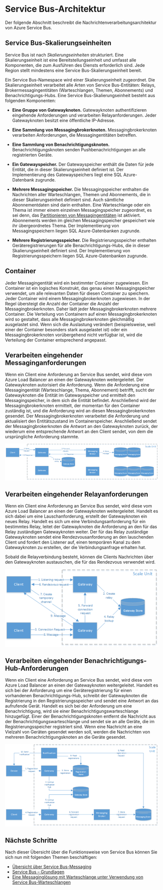 <properties 
   pageTitle="Service Bus-Architektur"
   description="Beschreibt die Nachrichtenverarbeitungsarchitektur von Azure Service Bus."
   services="service-bus"
   documentationCenter="na"
   authors="sethmanheim"
   manager="timlt"
   editor="tysonn" />
<tags 
   ms.service="service-bus"
   ms.devlang="na"
   ms.topic="article"
   ms.tgt_pltfrm="na"
   ms.workload="tbd"
   ms.date="07/24/2015"
   ms.author="sethm" />

# Service Bus-Architektur

Der folgende Abschnitt beschreibt die Nachrichtenverarbeitungsarchitektur von Azure Service Bus.

## Service Bus-Skalierungseinheiten

Service Bus ist nach *Skalierungseinheiten* strukturiert. Eine Skalierungseinheit ist eine Bereitstellungseinheit und umfasst alle Komponenten, die zum Ausführen des Diensts erforderlich sind. Jede Region stellt mindestens eine Service Bus-Skalierungseinheit bereit.

Ein Service Bus-Namespace wird einer Skalierungseinheit zugeordnet. Die Skalierungseinheit verarbeitet alle Arten von Service Bus-Entitäten: Relays, Brokermessagingentitäten \(Warteschlangen, Themen, Abonnements\) und Benachrichtigungs-Hubs. Eine Service Bus-Skalierungseinheit besteht aus folgenden Komponenten:

- **Eine Gruppe von Gatewayknoten.** Gatewayknoten authentifizieren eingehende Anforderungen und verarbeiten Relayanforderungen. Jeder Gatewayknoten besitzt eine öffentliche IP-Adresse.

- **Eine Sammlung von Messagingbrokerknoten.** Messagingbrokerknoten verarbeiten Anforderungen, die Messagingentitäten betreffen.

- **Eine Sammlung von Benachrichtigungsknoten.** Benachrichtigungsknoten senden Pushbenachrichtigungen an alle registrierten Geräte.

- **Ein Gatewayspeicher.** Der Gatewayspeicher enthält die Daten für jede Entität, die in dieser Skalierungseinheit definiert ist. Der Implementierung des Gatewayspeichers liegt eine SQL Azure-Datenbank zugrunde.

- **Mehrere Messagingspeicher.** Die Messagingspeicher enthalten die Nachrichten aller Warteschlangen, Themen und Abonnements, die in dieser Skalierungseinheit definiert sind. Auch sämtliche Abonnementdaten sind darin enthalten. Eine Warteschlange oder ein Thema ist immer einem einzelnen Messagingspeicher zugeordnet, es sei denn, das [Partitionieren von Messagingentitäten](https://msdn.microsoft.com/library/azure/dn520246.aspx) ist aktiviert. Abonnements werden im gleichen Messagingspeicher gespeichert wie ihr übergeordnetes Thema. Der Implementierung von Messagingspeichern liegen SQL Azure-Datenbanken zugrunde.

- **Mehrere Registrierungsspeicher.** Die Registrierungsspeicher enthalten Geräteregistrierungen für alle Benachrichtigungs-Hubs, die in dieser Skalierungseinheit definiert sind. Der Implementierung von Registrierungsspeichern liegen SQL Azure-Datenbanken zugrunde.

## Container

Jeder Messagingentität wird ein bestimmter Container zugewiesen. Ein Container ist ein logisches Konstrukt, das genau einen Messagingspeicher verwendet, um alle relevanten Daten für diesen Container zu speichern. Jeder Container wird einem Messagingbrokerknoten zugewiesen. In der Regel übersteigt die Anzahl der Container die Anzahl der Messagingbrokerknoten. Daher lädt jeder Messagingbrokerknoten mehrere Container. Die Verteilung von Containern auf einen Messagingbrokerknoten wird so gestaltet, dass alle Messagingbrokerknoten gleichmäßig ausgelastet sind. Wenn sich die Auslastung verändert \(beispielsweise, weil einer der Container besonders stark ausgelastet ist\) oder ein Messagingbrokerknoten vorübergehend nicht verfügbar ist, wird die Verteilung der Container entsprechend angepasst.

## Verarbeiten eingehender Messaginganforderungen

Wenn ein Client eine Anforderung an Service Bus sendet, wird diese vom Azure Load Balancer an einen der Gatewayknoten weitergeleitet. Der Gatewayknoten autorisiert die Anforderung. Wenn die Anforderung eine Messagingentität \(Warteschlange, Thema, Abonnement\) betrifft, sucht der Gatewayknoten die Entität im Gatewayspeicher und ermittelt den Messagingspeicher, in dem sich die Entität befindet. Anschließend wird der Messagingbrokerknoten ermittelt, der momentan für den Container zuständig ist, und die Anforderung wird an diesen Messagingbrokerknoten gesendet. Der Messagingbrokerknoten verarbeitet die Anforderung und aktualisiert den Entitätszustand im Containerspeicher. Anschließend sendet der Messagingbrokerknoten die Antwort an den Gatewayknoten zurück, der wiederum eine entsprechende Antwort an den Client sendet, von dem die ursprüngliche Anforderung stammte.

![Verarbeiten eingehender Messaginganforderungen](./media/service-bus-architecture/IC690644.png)

## Verarbeiten eingehender Relayanforderungen

Wenn ein Client eine Anforderung an Service Bus sendet, wird diese vom Azure Load Balancer an einen der Gatewayknoten weitergeleitet. Handelt es sich dabei um eine Lauschanforderung, erstellt der Gatewayknoten ein neues Relay. Handelt es sich um eine Verbindungsanforderung für ein bestimmtes Relay, leitet der Gatewayknoten die Anforderung an den für das Relay zuständigen Gatewayknoten weiter. Der für das Relay zuständige Gatewayknoten sendet eine Rendezvousanforderung an den lauschenden Client und fordert den Listener auf, einen temporären Kanal zu dem Gatewayknoten zu erstellen, der die Verbindungsanfrage erhalten hat.

Sobald die Relayverbindung besteht, können die Clients Nachrichten über den Gatewayknoten austauschen, die für das Rendezvous verwendet wird.

![Verarbeiten eingehender Relayanforderungen](./media/service-bus-architecture/IC690645.png)

## Verarbeiten eingehender Benachrichtigungs-Hub-Anforderungen

Wenn ein Client eine Anforderung an Service Bus sendet, wird diese vom Azure Load Balancer an einen der Gatewayknoten weitergeleitet. Handelt es sich bei der Anforderung um eine Geräteregistrierung für einen vorhandenen Benachrichtigungs-Hub, schreibt der Gatewayknoten die Registrierung in den Registrierungsspeicher und sendet eine Antwort an das aufrufende Gerät. Handelt es sich bei der Anforderung um eine Benachrichtigung, wird sie einer Benachrichtigungswarteschlange hinzugefügt. Einer der Benachrichtigungsknoten entfernt die Nachricht aus der Benachrichtigungswarteschlange und sendet sie an alle Geräte, die im Registrierungsspeicher registriert sind. Wenn eine Nachricht an eine Vielzahl von Geräten gesendet werden soll, werden die Nachrichten von mehreren Benachrichtigungsknoten an die Geräte gesendet.

![Verarbeiten eingehender Benachrichtigungs-Hub-Anforderungen](./media/service-bus-architecture/IC690646.png)

## Nächste Schritte

Nach dieser Übersicht über die Funktionsweise von Service Bus können Sie sich nun mit folgenden Themen beschäftigen:

- [Übersicht über Service Bus-Messaging](service-bus-messaging-overview.md)
- [Service Bus – Grundlagen](service-bus-fundamentals-hybrid-solutions.md)
- [Eine Messaginglösung mit Warteschlange unter Verwendung von Service Bus-Warteschlangen](service-bus-dotnet-multi-tier-app-using-service-bus-queues.md)

<!---HONumber=July15_HO5-->